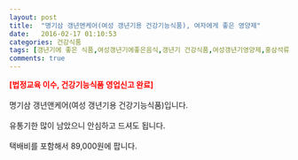 ```yaml
---
layout: post
title:  "명기삼 갱년앤케어(여성 갱년기용 건강기능식품), 여자에게 좋은 영양제"
date:   2016-02-17 01:10:53
categories: 건강식품
tags: [갱년기에 좋은 식품,여성갱년기에좋은음식,갱년기 건강식품,여성갱년기영양제,홍삼석류 스틱,갱년기여성건강,홍삼스틱,석류스틱,여성건강기능식품,짜먹는홍삼,고려홍삼,홍삼제품,명기삼]
comments: true
---
```


<strong><span style="color: rgb(255, 0, 0);">[법정교육 이수, 건강기능식품 영업신고 완료]</span></strong>
<br><br>
명기삼 갱년앤케어(여성 갱년기용 건강기능식품)입니다.
<br><br>
유통기한 많이 남았으니 안심하고 드셔도 됩니다. 
<br><br>
택배비를 포함해서 89,000원에 팝니다.
<br>
<br>
<img class="image" src="https://3.bp.blogspot.com/-_mDTxs0ItJE/W-iu1PO9IcI/AAAAAAAAAvA/ozG0L9Xgfx0JIh3-xqbdyj25vBfhwaDmgCLcBGAs/s320/457368356834.jpg" alt=""/>
<br>
<br>
<img class="image" src="http://www.nbbang.co.kr/data/webedit/20180802180118_unfcypgw.jpg" alt=""/>
